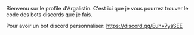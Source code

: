 Bienvenu sur le profile d'Argalistin. C'est ici que je vous pourrez trouver le code des bots discords que je fais.

Pour avoir un bot discord personnaliser: https://discord.gg/Euhx7ysSEE

<!---
Argalistin/Argalistin is a ✨ special ✨ repository because its `README.md` (this file) appears on your GitHub profile.
You can click the Preview link to take a look at your changes.
--->
